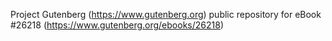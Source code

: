Project Gutenberg (https://www.gutenberg.org) public repository for eBook #26218 (https://www.gutenberg.org/ebooks/26218)
